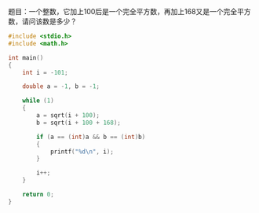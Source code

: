 题目：一个整数，它加上100后是一个完全平方数，再加上168又是一个完全平方数，请问该数是多少？

```c
#include <stdio.h>
#include <math.h>

int main()
{
	int i = -101;

	double a = -1, b = -1;

	while (1)
	{
		a = sqrt(i + 100);
		b = sqrt(i + 100 + 168);

		if (a == (int)a && b == (int)b)
		{
			printf("%d\n", i);
		}

		i++;
	}

	return 0;
}
```
